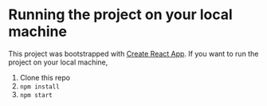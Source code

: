# Running the project on your local machine
This project was bootstrapped with [Create React App](https://github.com/work2544/OOP-CARIN/tree/thun). If you want to run the project on your local machine,
1. Clone this repo
2. `npm install`
3. `npm start`